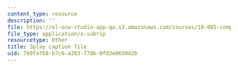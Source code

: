 ```yaml
---
content_type: resource
description: ''
file: https://ol-ocw-studio-app-qa.s3.amazonaws.com/courses/18-085-computational-science-and-engineering-i-fall-2008/760fa768b7c8a293778b0fd3e0650d2b_h5KiY9lvHc4.srt
file_type: application/x-subrip
resourcetype: Other
title: 3play caption file
uid: 760fa768-b7c8-a293-778b-0fd3e0650d2b
---
```

